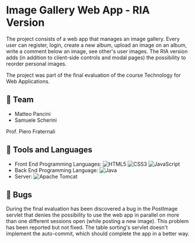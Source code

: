 # Image Gallery Web App - RIA Version

The project consists of a web app that manages an image gallery.
Every user can register, login, create a new album, upload an image on an album, write a comment below an image, see other's user images.
The RIA version adds (in addition to client-side controls and modal pages) the possibility to reorder personal images.

The project was part of the final evaluation of the course Technology for Web Applications.

## 👤 Team
+ Matteo Pancini
+ Samuele Scherini

Prof. Piero Fraternali

## 🔨 Tools and Languages
+ Front End Programming Languages: ![HTML5](https://img.shields.io/badge/html5-%23E34F26.svg?style=for-the-badge&logo=html5&logoColor=white) ![CSS3](https://img.shields.io/badge/css3-%231572B6.svg?style=for-the-badge&logo=css3&logoColor=white) ![JavaScript](https://img.shields.io/badge/javascript-%23323330.svg?style=for-the-badge&logo=javascript&logoColor=%23F7DF1E)
+ Back End Programming Language: ![Java](https://img.shields.io/badge/java-%23ED8B00.svg?style=for-the-badge&logo=java&logoColor=white)
+ Server: ![Apache Tomcat](https://img.shields.io/badge/apache%20tomcat-%23F8DC75.svg?style=for-the-badge&logo=apache-tomcat&logoColor=black)

## 🐞 Bugs
During the final evaluation has been discovered a bug in the PostImage servlet that denies the possibility to use the web app in parallel on more than one different sessions open (while posting a new image).
This problem has been reported but not fixed.
The table sorting's servlet doesn't implement the auto-commit, which should complete the app in a better way.
